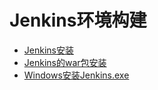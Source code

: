 # Jenkins环境构建

* [Jenkins安装](/jenkinschi-xu-ji-cheng/jenkinshuan-jing-gou-jian/jenkinsan-zhuang.md) 
* [Jenkins的war包安装](/jenkinschi-xu-ji-cheng/jenkinshuan-jing-gou-jian/jenkinsan-zhuang.md) 
* [Windows安装Jenkins.exe](/jenkinschi-xu-ji-cheng/jenkinshuan-jing-gou-jian/windowsan-zhuang-jenkins-exe.md)



